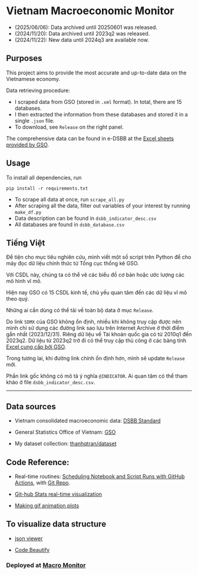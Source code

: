 # Vietnam Macroeconomic Monitor

- (2025/06/06): Data archived until 20250601 was released.
- (2024/11/20): Data archived until 2023q2 was released.
- (2024/11/22): New data until 2024q3 are available now.

## Purposes

This project aims to provide the most accurate and up-to-date data on the Vietnamese economy.

Data retrieving procedure:
- I scraped data from GSO (stored in `.xml` format). In total, there are 15 databases.
- I then extracted the information from these databases and stored it in a single `.json` file.
- To download, see `Release` on the right panel.

The comprehensive data can be found in e-DSBB at the [Excel sheets provided by GSO](http://nsdp.gso.gov.vn/index.htm).


## Usage

To install all dependencies, run

```
pip install -r requirements.txt
```

- To scrape all data at once, run `scrape_all.py`
- After scraping all the data, filter out variables of your interest by running `make_df.py`
- Data description can be found in `dsbb_indicator_desc.csv`
- All databases are found in `dsbb_database.csv`

## Tiếng Việt

Để tiện cho mục tiêu nghiên cứu, mình viết một số script trên Python để cho máy đọc dữ liệu chính thức từ Tổng cục thống kê GSO.

Với CSDL này, chúng ta có thể vẽ các biểu đồ cơ bản hoặc ước lượng các mô hình vĩ mô.

Hiện nay GSO có 15 CSDL kinh tế, chủ yếu quan tâm đến các dữ liệu vĩ mô theo quý.

Những ai cần dùng có thể tải về toàn bộ data ở mục `Release`.

Do link `SDMX` của GSO không ổn định, nhiều khi không truy cập được nên mình chỉ sử dụng các đường link sao lưu trên Internet Archive ở thời điểm gần nhất (2023/12/31). Riêng dữ liệu về Tài khoản quốc gia có từ 2010q1 đến 2023q2. Dữ liệu từ 2023q2 trở đi có thể truy cập thủ công ở các bảng tính [Excel cung cấp bởi GSO](http://nsdp.gso.gov.vn/index.htm).

Trong tương lai, khi đường link chính ổn định hơn, mình sẽ update `Release` mới.

Phần link gốc không có mô tả ý nghĩa `@INDICATOR`. Ai quan tâm có thể tham khảo ở file `dsbb_indicator_desc.csv`.


---


## Data sources

- Vietnam consolidated macroeconomic data: [DSBB Standard](http://nsdp.gso.gov.vn/index.htm)

- General Statistics Office of Vietnam: [GSO](https://pxweb.gso.gov.vn/pxweb/en/)

- My dataset collection: [thanhqtran/dataset](https://github.com/thanhqtran/dataset)

## Code Reference:

- Real-time routines: [Scheduling Notebook and Script Runs with GitHub Actions](https://towardsdatascience.com/scheduling-notebook-and-script-runs-with-github-actions-cc60f3ac17f2), with [Git Repo](https://github.com/venkatesannaveen/medium-articles).

- [Git-hub Stats real-time visualization](https://github.com/jstrieb/github-stats)

- [Making gif animation plots](https://towardsdatascience.com/basics-of-gifs-with-pythons-matplotlib-54dd544b6f30)
  
## To visualize data structure

- [json viewer](http://jsonviewer.stack.hu/)

- [Code Beautify](https://codebeautify.org)

### Deployed at [Macro Monitor](https://thanhqtran.github.io/macroeconomicmonitor/)
